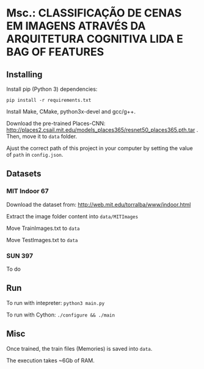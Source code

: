 # Msc.: CLASSIFICAÇÃO DE CENAS EM IMAGENS ATRAVÉS DA ARQUITETURA COGNITIVA LIDA E BAG OF FEATURES

## Installing

Install pip (Python 3) dependencies:

```pip install -r requirements.txt```

Install Make, CMake, python3x-devel and gcc/g++.

Download the pre-trained Places-CNN: http://places2.csail.mit.edu/models_places365/resnet50_places365.pth.tar . Then, move it to ```data``` folder.

Ajust the correct path of this project in your computer by setting the value of ```path``` in ```config.json```.

## Datasets

### MIT Indoor 67

Download the dataset from: http://web.mit.edu/torralba/www/indoor.html

Extract the image folder content into ```data/MITImages```

Move TrainImages.txt to ```data```

Move TestImages.txt to ```data```

### SUN 397

To do

## Run

To run with intepreter: ```python3 main.py```

To run with Cython: ```./configure && ./main```

## Misc

Once trained, the train files (Memories) is saved into ```data```. 

The execution takes ~6Gb of RAM.

